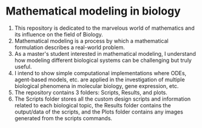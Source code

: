 # Mathematical modeling in biology
1. This repository is dedicated to the marvelous world of mathematics and its influence on the field of Biology.
2. Mathematical modeling is a process by which a mathematical formulation describes a real-world problem.
3. As a master's student interested in mathematical modeling, I understand how modeling different biological systems can be challenging but truly useful.
4. I intend to show simple computational implementations where ODEs, agent-based models, etc. are applied in the investigation of multiple biological phenomena in molecular biology, gene expression, etc.
5. The repository contains 3 folders: Scripts, Results, and plots.
6. The Scripts folder stores all the custom design scripts and information related to each biological topic, the Results folder contains the output/data of the scripts, and the Plots folder contains any images generated from the scripts commands.

